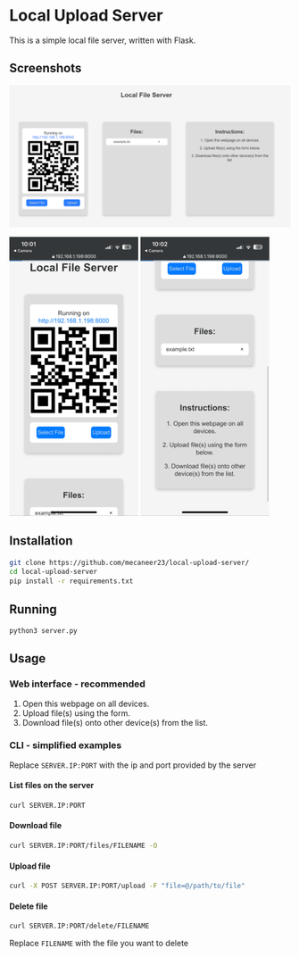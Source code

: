 # Local Upload Server

This is a simple local file server, written with Flask.

## Screenshots

![computer screenshot](/static/computer.png)

![iphone screenshot](/static/iphone1.png)
![iphone screenshot](/static/iphone2.png)

## Installation

```bash
git clone https://github.com/mecaneer23/local-upload-server/
cd local-upload-server
pip install -r requirements.txt
```

## Running

```bash
python3 server.py
```

## Usage

### Web interface - recommended

1. Open this webpage on all devices.
2. Upload file(s) using the form.
3. Download file(s) onto other device(s) from the list.

### CLI - simplified examples

Replace `SERVER.IP:PORT` with the ip and port provided by the server

#### List files on the server

```bash
curl SERVER.IP:PORT
```

#### Download file

```bash
curl SERVER.IP:PORT/files/FILENAME -O
```

#### Upload file

```bash
curl -X POST SERVER.IP:PORT/upload -F "file=@/path/to/file"
```

#### Delete file

```bash
curl SERVER.IP:PORT/delete/FILENAME
```

Replace `FILENAME` with the file you want to delete
